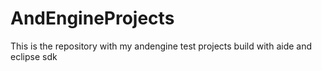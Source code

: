 AndEngineProjects
=================

This is the repository with my andengine test projects build with aide and eclipse sdk
